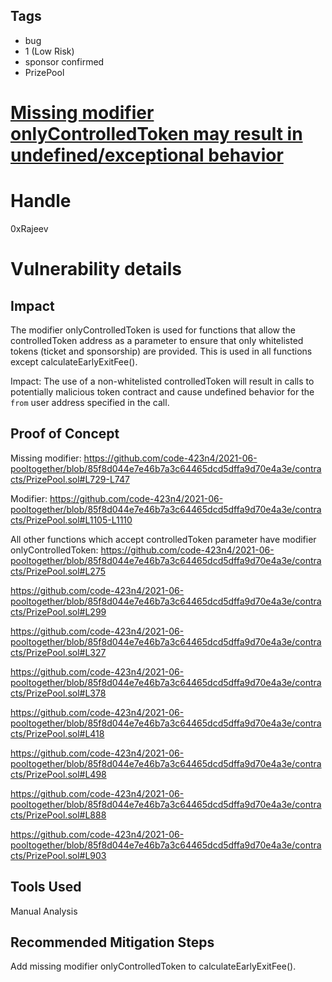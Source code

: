 ## Tags

- bug
- 1 (Low Risk)
- sponsor confirmed
- PrizePool

# [Missing modifier onlyControlledToken may result in undefined/exceptional behavior](https://github.com/code-423n4/2021-06-pooltogether-findings/issues/54) 

# Handle

0xRajeev


# Vulnerability details

## Impact

The modifier onlyControlledToken is used for functions that allow the controlledToken address as a parameter to ensure that only whitelisted tokens (ticket and sponsorship) are provided. This is used in all functions except calculateEarlyExitFee().

Impact: The use of a non-whitelisted controlledToken will result in calls to potentially malicious token contract and cause undefined behavior for the `from` user address specified in the call.

## Proof of Concept

Missing modifier:
https://github.com/code-423n4/2021-06-pooltogether/blob/85f8d044e7e46b7a3c64465dcd5dffa9d70e4a3e/contracts/PrizePool.sol#L729-L747

Modifier:
https://github.com/code-423n4/2021-06-pooltogether/blob/85f8d044e7e46b7a3c64465dcd5dffa9d70e4a3e/contracts/PrizePool.sol#L1105-L1110

All other functions which accept controlledToken parameter have modifier onlyControlledToken:
https://github.com/code-423n4/2021-06-pooltogether/blob/85f8d044e7e46b7a3c64465dcd5dffa9d70e4a3e/contracts/PrizePool.sol#L275

https://github.com/code-423n4/2021-06-pooltogether/blob/85f8d044e7e46b7a3c64465dcd5dffa9d70e4a3e/contracts/PrizePool.sol#L299

https://github.com/code-423n4/2021-06-pooltogether/blob/85f8d044e7e46b7a3c64465dcd5dffa9d70e4a3e/contracts/PrizePool.sol#L327

https://github.com/code-423n4/2021-06-pooltogether/blob/85f8d044e7e46b7a3c64465dcd5dffa9d70e4a3e/contracts/PrizePool.sol#L378

https://github.com/code-423n4/2021-06-pooltogether/blob/85f8d044e7e46b7a3c64465dcd5dffa9d70e4a3e/contracts/PrizePool.sol#L418

https://github.com/code-423n4/2021-06-pooltogether/blob/85f8d044e7e46b7a3c64465dcd5dffa9d70e4a3e/contracts/PrizePool.sol#L498

https://github.com/code-423n4/2021-06-pooltogether/blob/85f8d044e7e46b7a3c64465dcd5dffa9d70e4a3e/contracts/PrizePool.sol#L888

https://github.com/code-423n4/2021-06-pooltogether/blob/85f8d044e7e46b7a3c64465dcd5dffa9d70e4a3e/contracts/PrizePool.sol#L903

## Tools Used

Manual Analysis

## Recommended Mitigation Steps

Add missing modifier onlyControlledToken to calculateEarlyExitFee().



